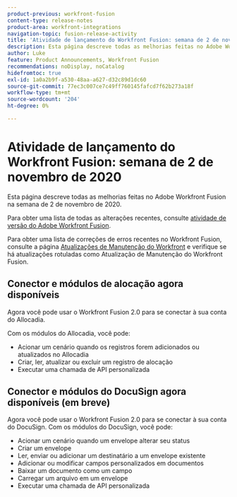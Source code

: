 ```yaml
---
product-previous: workfront-fusion
content-type: release-notes
product-area: workfront-integrations
navigation-topic: fusion-release-activity
title: 'Atividade de lançamento do Workfront Fusion: semana de 2 de novembro de 2020'
description: Esta página descreve todas as melhorias feitas no Adobe Workfront Fusion na semana de 2 de novembro de 2020.
author: Luke
feature: Product Announcements, Workfront Fusion
recommendations: noDisplay, noCatalog
hidefromtoc: true
exl-id: 1a0a2b9f-a530-48aa-a627-d32c89d1dc60
source-git-commit: 77ec3c007ce7c49ff760145fafcd7f62b273a18f
workflow-type: tm+mt
source-wordcount: '204'
ht-degree: 0%

---
```


# Atividade de lançamento do Workfront Fusion: semana de 2 de novembro de 2020

Esta página descreve todas as melhorias feitas no Adobe Workfront Fusion na semana de 2 de novembro de 2020.

Para obter uma lista de todas as alterações recentes, consulte [atividade de versão do Adobe Workfront Fusion](/help/workfront-fusion/fusion-product-releases/fusion-release-activity.md).

Para obter uma lista de correções de erros recentes no Workfront Fusion, consulte a página [Atualizações de Manutenção do Workfront](https://experienceleague.adobe.com/docs/workfront-known-issues/releases/current-updates.html?lang=pt-BR) e verifique se há atualizações rotuladas como Atualização de Manutenção do Workfront Fusion.

## Conector e módulos de alocação agora disponíveis

Agora você pode usar o Workfront Fusion 2.0 para se conectar à sua conta do Allocadia.

Com os módulos do Allocadia, você pode:

* Acionar um cenário quando os registros forem adicionados ou atualizados no Allocadia
* Criar, ler, atualizar ou excluir um registro de alocação
* Executar uma chamada de API personalizada

## Conector e módulos do DocuSign agora disponíveis (em breve)

Agora você pode usar o Workfront Fusion 2.0 para se conectar à sua conta do DocuSign. Com os módulos do DocuSign, você pode:

* Acionar um cenário quando um envelope alterar seu status
* Criar um envelope
* Ler, enviar ou adicionar um destinatário a um envelope existente
* Adicionar ou modificar campos personalizados em documentos
* Baixar um documento como um campo
* Carregar um arquivo em um envelope
* Executar uma chamada de API personalizada
